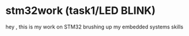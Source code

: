 # stm32work (task1/LED BLINK)
hey , this is my work on STM32 brushing up my embedded systems skills
